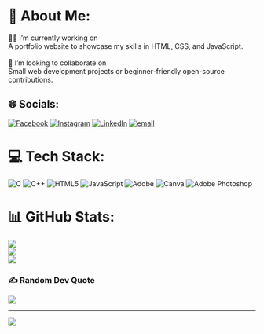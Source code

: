 
# 💫 About Me:
🧑‍🏫 I’m currently working on<br>A portfolio website to showcase my skills in HTML, CSS, and JavaScript.<br><br>🤝 I’m looking to collaborate on<br>Small web development projects or beginner-friendly open-source contributions.


## 🌐 Socials:
[![Facebook](https://img.shields.io/badge/Facebook-%231877F2.svg?logo=Facebook&logoColor=white)](https://facebook.com/AnujPandey) [![Instagram](https://img.shields.io/badge/Instagram-%23E4405F.svg?logo=Instagram&logoColor=white)](https://instagram.com/1701_aanuj) [![LinkedIn](https://img.shields.io/badge/LinkedIn-%230077B5.svg?logo=linkedin&logoColor=white)](https://linkedin.com/in/AnujPandey) [![email](https://img.shields.io/badge/Email-D14836?logo=gmail&logoColor=white)](mailto:ap9089511@gmail.com) 

# 💻 Tech Stack:
![C](https://img.shields.io/badge/c-%2300599C.svg?style=for-the-badge&logo=c&logoColor=white) ![C++](https://img.shields.io/badge/c++-%2300599C.svg?style=for-the-badge&logo=c%2B%2B&logoColor=white)  ![HTML5](https://img.shields.io/badge/html5-%23E34F26.svg?style=for-the-badge&logo=html5&logoColor=white) ![JavaScript](https://img.shields.io/badge/javascript-%23323330.svg?style=for-the-badge&logo=javascript&logoColor=%23F7DF1E) ![Adobe](https://img.shields.io/badge/adobe-%23FF0000.svg?style=for-the-badge&logo=adobe&logoColor=white) ![Canva](https://img.shields.io/badge/Canva-%2300C4CC.svg?style=for-the-badge&logo=Canva&logoColor=white) ![Adobe Photoshop](https://img.shields.io/badge/adobe%20photoshop-%2331A8FF.svg?style=for-the-badge&logo=adobe%20photoshop&logoColor=white) 
# 📊 GitHub Stats:
![](https://github-readme-stats.vercel.app/api?username=AnujPandey2005&theme=radical&hide_border=false&include_all_commits=false&count_private=false)<br/>
![](https://nirzak-streak-stats.vercel.app/?user=AnujPandey2005&theme=radical&hide_border=false)<br/>
![](https://github-readme-stats.vercel.app/api/top-langs/?username=AnujPandey2005&theme=radical&hide_border=false&include_all_commits=false&count_private=false&layout=compact)

### ✍️ Random Dev Quote
![](https://quotes-github-readme.vercel.app/api?type=horizontal&theme=radical)

---
[![](https://visitcount.itsvg.in/api?id=AnujPandey2005&icon=0&color=0)](https://visitcount.itsvg.in)

<!-- Proudly created with GPRM ( https://gprm.itsvg.in ) -->
<!---
AnujPandey2005/AnujPandey2005 is a ✨ special ✨ repository because its `README.md` (this file) appears on your GitHub profile.
You can click the Preview link to take a look at your changes.
--->

